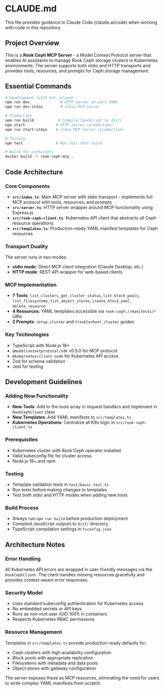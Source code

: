 # CLAUDE.md

This file provides guidance to Claude Code (claude.ai/code) when working with code in this repository.

## Project Overview

This is a **Rook Ceph MCP Server** - a Model Context Protocol server that enables AI assistants to manage Rook Ceph storage clusters in Kubernetes environments. The server supports both stdio and HTTP transports and provides tools, resources, and prompts for Ceph storage management.

## Essential Commands

```bash
# Development (with hot reload)
npm run dev              # HTTP server on port 3000
npm run dev:stdio        # stdio MCP server

# Production
npm run build           # Compile TypeScript to dist/
npm start              # HTTP server (production)
npm run start:stdio    # stdio MCP server (production)

# Testing
npm test               # Run Jest test suite

# Build for containers
docker build -t rook-ceph-mcp .
```

## Code Architecture

### Core Components

- **`src/index.ts`**: Main MCP server with stdio transport - implements full MCP protocol with tools, resources, and prompts
- **`src/server.ts`**: HTTP server wrapper around MCP functionality using Express.js
- **`src/rook-ceph-client.ts`**: Kubernetes API client that abstracts all Ceph resource operations  
- **`src/templates.ts`**: Production-ready YAML manifest templates for Ceph resources

### Transport Duality
The server runs in two modes:
- **stdio mode**: Direct MCP client integration (Claude Desktop, etc.)
- **HTTP mode**: REST API wrapper for web-based clients

### MCP Implementation
- **7 Tools**: `list_clusters`, `get_cluster_status`, `list_block_pools`, `list_filesystems`, `list_object_stores`, `create_block_pool`, `delete_resource`
- **4 Resources**: YAML templates accessible via `rook-ceph://manifests/*` URIs
- **2 Prompts**: `setup_cluster` and `troubleshoot_cluster` guides

### Key Technologies
- TypeScript with Node.js 18+
- `@modelcontextprotocol/sdk` v0.5.0 for MCP protocol
- `@kubernetes/client-node` for Kubernetes API access
- Zod for schema validation
- Jest for testing

## Development Guidelines

### Adding New Functionality
- **New Tools**: Add to the tools array in request handlers and implement in `RookCephClient` class
- **New Templates**: Add YAML manifests to `src/templates.ts` 
- **Kubernetes Operations**: Centralize all K8s logic in `src/rook-ceph-client.ts`

### Prerequisites
- Kubernetes cluster with Rook Ceph operator installed
- Valid kubeconfig file for cluster access
- Node.js 18+ and npm

### Testing
- Template validation tests in `test/basic.test.ts`
- Run tests before making changes to templates
- Test both stdio and HTTP modes when adding new tools

### Build Process
- Always run `npm run build` before production deployment
- Compiled JavaScript outputs to `dist/` directory
- TypeScript compilation settings in `tsconfig.json`

## Architecture Notes

### Error Handling
All Kubernetes API errors are wrapped in user-friendly messages via the `RookCephClient`. The client handles missing resources gracefully and provides context-aware error responses.

### Security Model
- Uses standard kubeconfig authentication for Kubernetes access
- No embedded secrets or API keys
- Runs as non-root user (UID 1001) in containers
- Respects Kubernetes RBAC permissions

### Resource Management
Templates in `src/templates.ts` provide production-ready defaults for:
- Ceph clusters with high availability configuration
- Block pools with appropriate replication
- Filesystems with metadata and data pools
- Object stores with gateway configuration

The server exposes these as MCP resources, eliminating the need for users to write complex YAML manifests from scratch.